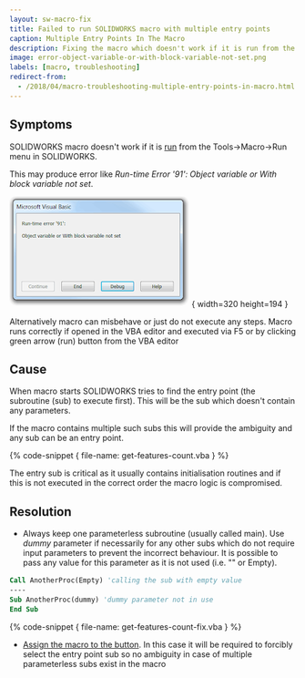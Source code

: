 ```yaml
---
layout: sw-macro-fix
title: Failed to run SOLIDWORKS macro with multiple entry points
caption: Multiple Entry Points In The Macro
description: Fixing the macro which doesn't work if it is run from the Tools->Macro->Run menu in SOLIDWORKS but works correctly if opened in the VBA editor and executed via F5 or by clicking green arrow
image: error-object-variable-or-with-block-variable-not-set.png
labels: [macro, troubleshooting]
redirect-from:
  - /2018/04/macro-troubleshooting-multiple-entry-points-in-macro.html
---
```

## Symptoms

SOLIDWORKS macro doesn't work if it is [run](http://help.solidworks.com/2016/english/solidworks/sldworks/t_run_macro.htm) from the Tools->Macro->Run menu in SOLIDWORKS.

This may produce error like *Run-time Error '91': Object variable or With block variable not set*.

!['Run-time Error '91': Object variable or With block variable not set when running the macro](error-object-variable-or-with-block-variable-not-set.png){ width=320 height=194 }

Alternatively macro can misbehave or just do not execute any steps.
Macro runs correctly if opened in the VBA editor and executed via F5 or by clicking green arrow (run) button from the VBA editor

## Cause

When macro starts SOLIDWORKS tries to find the entry point (the subroutine (sub) to execute first). This will be the sub which doesn't contain any parameters.

If the macro contains multiple such subs this will provide the ambiguity and any sub can be an entry point.

{% code-snippet { file-name: get-features-count.vba } %}

The entry sub is critical as it usually contains initialisation routines and if this is not executed in the correct order the macro logic is compromised.

## Resolution

* Always keep one parameterless subroutine (usually called main). Use *dummy* parameter if necessarily for any other subs which do not require input parameters to prevent the incorrect behaviour. It is possible to pass any value for this parameter as it is not used (i.e. "" or Empty).

~~~ vb
Call AnotherProc(Empty) 'calling the sub with empty value
----
Sub AnotherProc(dummy) 'dummy parameter not in use
End Sub
~~~

{% code-snippet { file-name: get-features-count-fix.vba } %}

* [Assign the macro to the button](/solidworks-api/getting-started/macros/macro-buttons). In this case it will be required to forcibly select the entry point sub so no ambiguity in case of multiple parameterless subs exist in the macro
